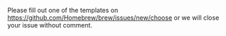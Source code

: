 Please fill out one of the templates on https://github.com/Homebrew/brew/issues/new/choose or we will close your issue without comment.
